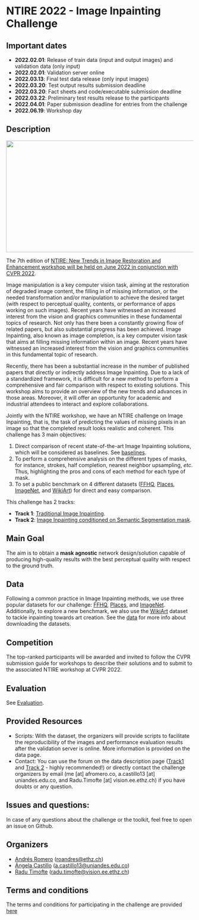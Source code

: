 # NTIRE 2022 - Image Inpainting Challenge

## Important dates
- **2022.02.01**: Release of train data (input and output images) and validation data (only input)
- **2022.02.01**: Validation server online
- **2022.03.13**: Final test data release (only input images)
- **2022.03.20**: Test output results submission deadline
- **2022.03.20**: Fact sheets and code/executable submission deadline
- **2022.03.22**: Preliminary test results release to the participants
- **2022.04.01**: Paper submission deadline for entries from the challenge
- **2022.06.19**: Workshop day

## Description

<img src="https://data.vision.ee.ethz.ch/cvl/ntire22/assets/img/backgrounds/bg5.jpg" width=1000 height=300/>

The 7th edition of [NTIRE: New Trends in Image Restoration and Enhancement workshop will be held on June 2022 in conjunction with CVPR 2022](https://data.vision.ee.ethz.ch/cvl/ntire22).

Image manipulation is a key computer vision task, aiming at the restoration of degraded image content, the filling in of missing information, or the needed transformation and/or manipulation to achieve the desired target (with respect to perceptual quality, contents, or performance of apps working on such images). Recent years have witnessed an increased interest from the vision and graphics communities in these fundamental topics of research. Not only has there been a constantly growing flow of related papers, but also substantial progress has been achieved.
Image Inpainting, also known as image completion, is a key computer vision task that aims at filling missing information within an image. Recent years have witnessed an increased interest from the vision and graphics communities in this fundamental topic of research.

Recently, there has been a substantial increase in the number of published papers that directly or indirectly address Image Inpainting. Due to a lack of a standardized framework, it is difficult for a new method to perform a comprehensive and fair comparison with respect to existing solutions.
This workshop aims to provide an overview of the new trends and advances in those areas. Moreover, it will offer an opportunity for academic and industrial attendees to interact and explore collaborations.

Jointly with the NTIRE workshop, we have an NTIRE challenge on Image Inpainting, that is, the task of predicting the values of missing pixels in an image so that the completed result looks realistic and coherent. This challenge has 3 main objectives:

1. Direct comparison of recent state-of-the-art Image Inpainting solutions, which will be considered as baselines. See [baselines](baselines/).
2. To perform a comprehensive analysis on the different types of masks, for instance, strokes, half completion, nearest neighbor upsampling, *etc*. Thus, highlighting the pros and cons of each method for each type of mask.
3. To set a public benchmark on 4 different datasets ([FFHQ](https://github.com/NVlabs/ffhq-dataset), [Places](http://places2.csail.mit.edu), [ImageNet](https://www.image-net.org/challenges/LSVRC/2012/index.php#), and [WikiArt](https://www.kaggle.com/c/painter-by-numbers/data)) for direct and easy comparison.

This challenge has 2 tracks:
- **Track 1**: [Traditional Image Inpainting](https://codalab.lisn.upsaclay.fr/competitions/1607).
- **Track 2**: [Image Inpainting conditioned on Semantic Segmentation mask](https://codalab.lisn.upsaclay.fr/competitions/1608).


## Main Goal
The aim is to obtain a **mask agnostic** network design/solution capable of producing high-quality results with the best perceptual quality with respect to the ground truth.

## Data
Following a common practice in Image Inpainting methods, we use three popular datasets for our challenge: [FFHQ](https://github.com/NVlabs/ffhq-dataset), [Places](http://places2.csail.mit.edu), and [ImageNet](https://www.image-net.org/challenges/LSVRC/2012/index.php#). Additionally, to explore a new benchmark, we also use the [WikiArt](https://www.kaggle.com/c/painter-by-numbers/data) dataset to tackle inpainting towards art creation. See the [data](data/) for more info about downloading the datasets.

## Competition
The top-ranked participants will be awarded and invited to follow the CVPR submission guide for workshops to describe their solutions and to submit to the associated NTIRE workshop at CVPR 2022.

## Evaluation
See [Evaluation](evaluation).

## Provided Resources
- Scripts: With the dataset, the organizers will provide scripts to facilitate the reproducibility of the images and performance evaluation results after the validation server is online. More information is provided on the data page.
- Contact: You can use the forum on the data description page ([Track1](https://codalab.lisn.upsaclay.fr/competitions/1607) and [Track 2](https://codalab.lisn.upsaclay.fr/competitions/1608) - highly recommended!) or directly contact the challenge organizers by email (me [at] afromero.co, a.castillo13 [at] uniandes.edu.co, and Radu.Timofte [at] vision.ee.ethz.ch) if you have doubts or any question.

## Issues and questions: 
In case of any questions about the challenge or the toolkit, feel free to open an issue on Github.

## Organizers
* [Andrés Romero](https://afromero.co) (roandres@ethz.ch)
* [Ángela Castillo](https://angelacast135.github.io/) (a.castillo13@uniandes.edu.co)
* [Radu Timofte](http://people.ee.ethz.ch/~timofter/) (radu.timofte@vision.ee.ethz.ch)

## Terms and conditions
The terms and conditions for participating in the challenge are provided [here](terms_and_conditions.md)
